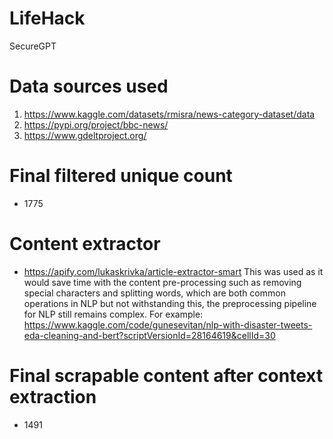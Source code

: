 # LifeHack
 SecureGPT

# Data sources used 
1. https://www.kaggle.com/datasets/rmisra/news-category-dataset/data
2. https://pypi.org/project/bbc-news/
3. https://www.gdeltproject.org/

# Final filtered unique count
- 1775

# Content extractor
- https://apify.com/lukaskrivka/article-extractor-smart
This was used as it would save time with the content pre-processing such as removing special characters and splitting words,
which are both common operations in NLP but not withstanding this, the preprocessing pipeline for NLP still remains complex.
For example: https://www.kaggle.com/code/gunesevitan/nlp-with-disaster-tweets-eda-cleaning-and-bert?scriptVersionId=28164619&cellId=30

# Final scrapable content after context extraction
- 1491